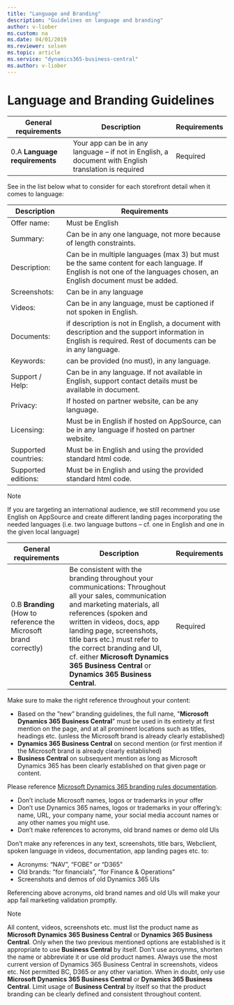 ```yaml
---
title: "Language and Branding"
description: "Guidelines on language and branding"
author: v-liober
ms.custom: na
ms.date: 04/01/2019
ms.reviewer: solsen
ms.topic: article
ms.service: "dynamics365-business-central"
ms.author: v-liober
---
```


# Language and Branding Guidelines

| General requirements | Description| Requirements |
|----------------------|--------------|-------------|
| 0.A **Language requirements** | Your app can be in any language – if not in English, a document with English translation is required | Required     |

See in the list below what to consider for each storefront detail when it comes to language: 

|Description | Requirements |
|------------|---------------|
|Offer name:| Must be English |
|Summary:| Can be in any one language, not more because of length constraints.|
|Description:| Can be in multiple languages (max 3) but must be the same content for each language. If English is not one of the languages chosen, an English document must be added.|
|Screenshots:| Can be in any language|
|Videos:|Can be in any language, must be captioned if not spoken in English.|
|Documents:| if description is not in English, a document with description and the support information in English is required. Rest of documents can be in any language.|
|Keywords:| can be provided (no must), in any language.|
|Support / Help:| Can be in any language. If not available in English, support contact details must be available in document.|
|Privacy:| If hosted on partner website, can be any language.|
|Licensing:| Must be in English if hosted on AppSource, can be in any language if hosted on partner website.|
|Supported countries:| Must be in English and using the provided standard html code.|
|Supported editions:| Must be in English and using the provided standard html code.|

> [!NOTE]  
> If you are targeting an international audience, we still recommend you use English on AppSource and create different landing pages incorporating the needed languages (i.e. two language buttons – cf. one in English and one in the given local language)

| General requirements | Description  | Requirements |
|----------------------|--------------|--------------|
| 0.B **Branding** (How to reference the Microsoft brand correctly) | Be consistent with the branding throughout your communications: Throughout all your sales, communication and marketing materials, all references (spoken and written in videos, docs, app landing page, screenshots, title bars etc.) must refer to the correct branding and UI, cf. either **Microsoft Dynamics 365 Business Central** or **Dynamics 365 Business Central**.  | Required |


Make sure to make the right reference throughout your content:
- Based on the ”new” branding guidelines, the full name, "**Microsoft Dynamics 365 Business Central**" must be used in its entirety at first mention on the page, and at all prominent locations such as titles, headings etc. (unless the Microsoft brand is already clearly established)
- **Dynamics 365 Business Central** on second mention (or first mention if the Microsoft brand is already clearly established)
- **Business Central** on subsequent mention as long as Microsoft Dynamics 365 has been clearly established on that given page or content. 

Please reference [Microsoft Dynamics 365 branding rules documentation](https://worldready.cloudapp.net/Styleguide/Read?id=2858&topicid=44517 ).
- Don’t include Microsoft names, logos or trademarks in your offer
- Don’t use Dynamics 365 names, logos or trademarks in your offering’s: name, URL, your company name, your social media account names or any other names you might use.
- Don’t make references to acronyms, old brand names or demo old UIs

Don’t make any references in any text, screenshots, title bars, Webclient, spoken language in videos, documentation, app landing pages etc. to:
- Acronyms: “NAV”, “FOBE” or “D365” 
- Old brands: “for financials”, “for Finance & Operations” 
- Screenshots and demos of old Dynamics 365 UIs

Referencing above acronyms, old brand names and old UIs will make your app fail marketing validation promptly.

> [!NOTE]  
> All content, videos, screenshots etc. must list the product name as **Microsoft Dynamics 365 Business Central** or **Dynamics 365 Business Central**. Only when the two previous mentioned options are established is it appropriate to use **Business Central** by itself. Don't use acroynms, shorten the name or abbreviate it or use old product names. Always use the most current version of Dynamics 365 Business Central in screenshots, videos etc. Not permitted BC, D365 or any other variation. When in doubt, only use **Microsoft Dynamics 365 Business Central** or **Dynamics 365 Business Central**. Limit usage of **Business Central** by itself so that the product branding can be clearly defined and consistent throughout content. 